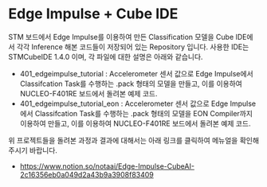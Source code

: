# Edge Impulse + Cube IDE

STM 보드에서 Edge Impulse를 이용하여 만든 Classification 모델을 Cube IDE에서 각각 Inference 해본 코드들이 저장되어 있는 Repository 입니다. 사용한 IDE는 STMCubeIDE 1.4.0 이며, 각 파일에 대한 설명은 아래와 같습니다.

- 401_edgeimpulse_tutorial : Accelerometer 센서 값으로 Edge Impulse에서 Classifcation Task를 수행하는 .pack 형태의 모델을 만들고, 이를 이용하여 NUCLEO-F401RE 보드에서 돌려본 예제 코드.
- 401_edgeimpulse_tutorial_eon : Accelerometer 센서 값으로 Edge Impulse에서 Classifcation Task를 수행하는 .pack 형태의 모델을 EON Compiler까지 이용하여 만들고, 이를 이용하여 NUCLEO-F401RE 보드에서 돌려본 예제 코드.

위 프로젝트들을 돌려본 과정과 결과에 대해서는 아래 링크를 클릭하여 메뉴얼을 확인해주시기 바랍니다.

- https://www.notion.so/notaai/Edge-Impulse-CubeAI-2c16356eb0a049d2a43b9a3908f83409

